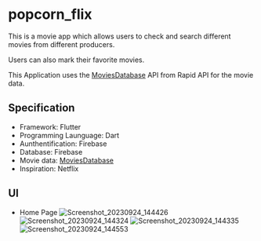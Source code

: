 # popcorn_flix

This is a movie app which allows users to check and search different movies from different producers.

Users can also mark their favorite movies.

This Application uses the [MoviesDatabase](https://rapidapi.com/SAdrian/api/moviesdatabase) API from Rapid API for the movie data.


## Specification
- Framework: Flutter
- Programming Launguage: Dart
- Aunthentification: Firebase
- Database: Firebase
- Movie data:  [MoviesDatabase](https://rapidapi.com/SAdrian/api/moviesdatabase)
- Inspiration: Netflix

## UI
- Home Page
![Screenshot_20230924_144426](https://github.com/simseza022/netflix_clone/assets/139632249/52ea63d0-90de-4722-821f-b1c1709d2af1) ![Screenshot_20230924_144324](https://github.com/simseza022/netflix_clone/assets/139632249/d8768e17-0f4a-4ed8-ba99-ac92c5d14ec0)
![Screenshot_20230924_144335](https://github.com/simseza022/netflix_clone/assets/139632249/d3f6e526-778d-451d-a361-fb9dc23d1c71)
![Screenshot_20230924_144553](https://github.com/simseza022/netflix_clone/assets/139632249/c7dacea1-d7fe-4ae7-a12c-ce803ebdefce)
